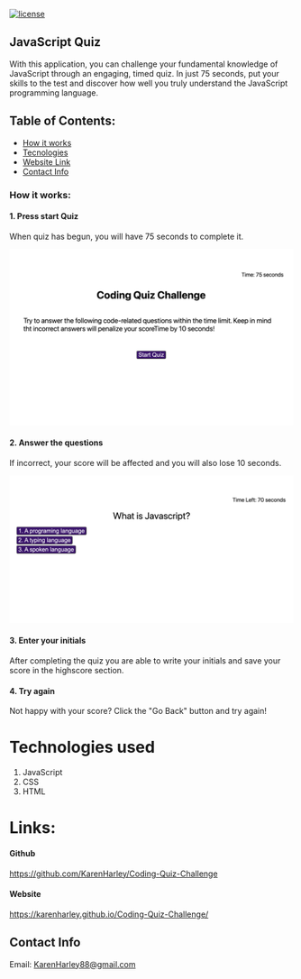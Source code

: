 [![license](https://img.shields.io/github/license/DAVFoundation/captain-n3m0.svg?style=flat-square)](https://github.com/DAVFoundation/captain-n3m0/blob/master/LICENSE)

## JavaScript Quiz

With this application, you can challenge your fundamental knowledge of JavaScript through an engaging, timed quiz. In just 75 seconds, put your skills to the test and discover how well you truly understand the JavaScript programming language.

## Table of Contents:

- [How it works](#how-it-works)
- [Tecnologies](#tecnologies-used)
- [Website Link](#links)
- [Contact Info](#contact-info)
  
### How it works:

#### 1. Press start Quiz
   When quiz has begun, you will have 75 seconds to complete it.

![Game intro](./pics/into.png)

#### 2. Answer the questions
   If incorrect, your score will be affected and you will also lose 10 seconds.

![Game questions](./pics/questions.png)

#### 3. Enter your initials
   After completing the quiz you are able to write your initials and save your score in the highscore section.
#### 4. Try again
   Not happy with your score? Click the "Go Back" button and try again!

# Technologies used

1. JavaScript
2. CSS
3. HTML

# Links:

#### Github

https://github.com/KarenHarley/Coding-Quiz-Challenge

#### Website

https://karenharley.github.io/Coding-Quiz-Challenge/

## Contact Info 

Email: KarenHarley88@gmail.com

